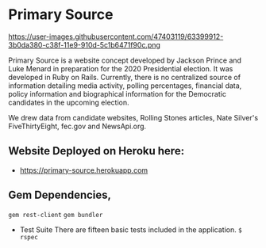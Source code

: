 # Primary Source

https://user-images.githubusercontent.com/47403119/63399912-3b0da380-c38f-11e9-910d-5c1b6471f90c.png

Primary Source is a website concept developed by Jackson Prince and Luke Menard in preparation for the 2020 Presidential election. It was developed in Ruby on Rails. Currently, there is no centralized source of information detailing media activity, polling percentages, financial data, policy information and biographical information for the Democratic candidates in the upcoming election.

We drew data from candidate websites, Rolling Stones articles, Nate Silver's FiveThirtyEight, fec.gov and NewsApi.org.

## Website Deployed on Heroku here:
* https://primary-source.herokuapp.com

## Gem Dependencies,
  `gem rest-client`
  `gem bundler`

* Test Suite
  There are fifteen basic tests included in the application.
  `$ rspec`
